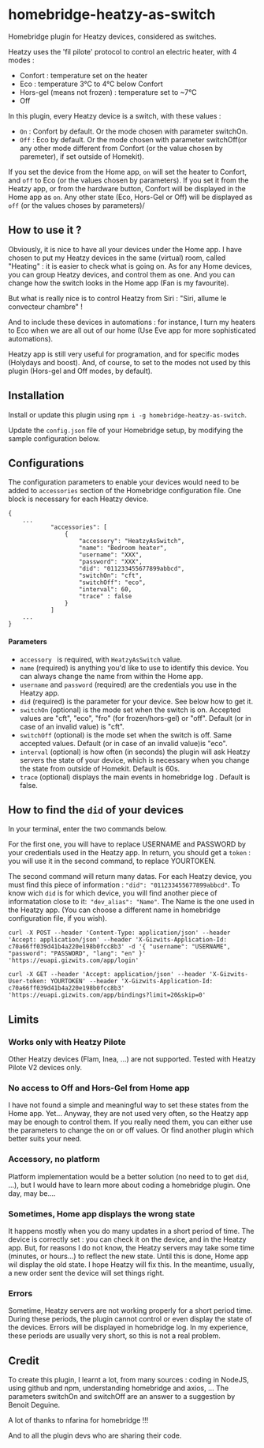 # homebridge-heatzy-as-switch
 Homebridge plugin for Heatzy devices, considered as switches.

Heatzy uses the 'fil pilote' protocol to control an electric heater, with 4 modes :

* Confort  : temperature set on the heater
* Eco : temperature 3°C to 4°C below Confort
* Hors-gel (means not frozen) : temperature set to ~7°C
* Off

In this plugin, every Heatzy device is a switch, with these values :

* `On` : Confort by default. Or the mode chosen with parameter switchOn.
* `Off` : Eco by default. Or the mode chosen with parameter switchOff(or  any other mode different from Confort (or the value chosen by paremeter), if set outside of Homekit).

If you set the device from the Home app, `on` will set the heater to Confort, and `off` to Eco (or the values chosen by parameters).
If you set it from the Heatzy app, or from the hardware button, Confort will be displayed in the Home app as `on`. Any other state (Eco, Hors-Gel or Off) will be displayed as `off` (or the values choses by parameters)/

## How to use it ?
Obviously, it is nice to have all your devices under the Home app.
I have chosen to put my Heatzy devices in the same (virtual) room, called "Heating" : it is easier to check what is going on.
As for any Home devices, you can group Heatzy devices, and control them as one. And you can change how the switch looks in the Home app (Fan is my favourite).

But what is really nice is to control Heatzy from Siri : "Siri, allume le convecteur chambre" !

And to include these devices in automations : for instance, I turn my heaters to Eco when we are all out of our home (Use Eve app for more sophisticated automations).

Heatzy app is still very useful for programation, and for specific modes (Holydays and boost). And, of course, to set to the modes not used by this plugin (Hors-gel and Off modes, by default).

## Installation
Install or update this plugin using `npm i -g homebridge-heatzy-as-switch`.

Update the `config.json` file of your Homebridge setup, by modifying the sample configuration below.


## Configurations
The configuration parameters to enable your devices would need to be added to `accessories` section of the Homebridge configuration file. One block is necessary for each Heatzy device.

```json5
{
    ...
            "accessories": [
                {
                    "accessory": "HeatzyAsSwitch",
                    "name": "Bedroom heater",
                    "username": "XXX",
                    "password": "XXX",
                    "did": "011233455677899abbcd",
                    "switchOn": "cft",
                    "switchOff": "eco",                    
                    "interval": 60,
                    "trace" : false
                }
            ]
    ...
}
```
#### Parameters
* `accessory ` is required, with `HeatzyAsSwitch` value.  
* `name` (required) is anything you'd like to use to identify this device. You can always change the name from within the Home app.
* `username` and `password` (required) are the credentials you use in the Heatzy app.
* `did` (required) is the parameter for your device. See below how to get it.
* `switchOn` (optional) is the mode set when the switch is on. Accepted values are "cft", "eco", "fro" (for frozen/hors-gel) or "off". Default (or in case of an invalid value) is "cft".
* `switchOff` (optional) is the mode set when the switch is off. Same accepted values. Default (or in case of an invalid value)is "eco".
* `interval` (optional) is how often (in seconds) the plugin will ask Heatzy servers the state of your device, which is necessary when you change the state from outside of Homekit. Default is 60s.
* `trace` (optional) displays the main events in homebridge log . Default is false.


## How to find the  `did` of your devices
In your terminal, enter the two commands below.

For the first one, you will have to replace USERNAME and PASSWORD by your credentials used in the Heatzy app.
In return, you should get a `token` : you will use it in the second command, to replace YOURTOKEN.

The second command will return many datas. For each Heatzy device, you must find this piece of information : `"did": "011233455677899abbcd"`. To know wich `did` is for which device, you will find another piece of informatation close to it:` "dev_alias": "Name"`. The Name is the one used in the Heatzy app.
(You can choose a different name in homebridge configuration file, if you wish).


`curl -X POST --header 'Content-Type: application/json' --header 'Accept: application/json' --header 'X-Gizwits-Application-Id: c70a66ff039d41b4a220e198b0fcc8b3' -d '{ "username": "USERNAME", "password": "PASSWORD", "lang": "en" }' 'https://euapi.gizwits.com/app/login'`

`curl -X GET --header 'Accept: application/json' --header 'X-Gizwits-User-token: YOURTOKEN' --header 'X-Gizwits-Application-Id: c70a66ff039d41b4a220e198b0fcc8b3' 'https://euapi.gizwits.com/app/bindings?limit=20&skip=0'`

## Limits
### Works only with Heatzy Pilote
Other Heatzy devices (Flam, Inea, ...) are not supported. Tested with Heatzy Pilote V2 devices only.
### No access to Off and Hors-Gel from Home app
I have not found a simple and meaningful way to set these states from the Home app. Yet...
Anyway, they are not used very often, so the Heatzy app may be enough to control them.
If you really need them, you can either use the parameters to change the on or off values. Or find  another plugin which better suits your need.
### Accessory, no platform
Platform implementation would be a better solution (no need to to get `did`, ...), but I would have to learn more about coding a homebridge plugin. One day, may be....
### Sometimes, Home app displays the wrong state
It happens mostly when you do many updates in a short period of time. The device is correctly set : you can check it on the device, and in the Heatzy app. But, for reasons I do not know, the Heatzy servers may take some time (minutes, or hours...) to reflect the new state. Until this is done, Home app wil display the old state. I hope Heatzy will fix this. In the meantime, usually, a new order sent the device will set things right.
### Errors
Sometime, Heatzy servers are not working properly for a short period time. During these periods, the plugin cannot control or even display the state of the devices. Errors will be displayed in homebridge log.
In my experience, these periods are usually very short, so this is not a real problem.

## Credit
To create this plugin, I learnt a lot, from many sources  : coding in NodeJS, using github and npm, understanding homebridge and axios, ...
The parameters switchOn and switchOff are an answer to a suggestion by Benoit Deguine.

A lot of thanks to nfarina for homebridge !!!

And to all the plugin devs who are sharing their code.
